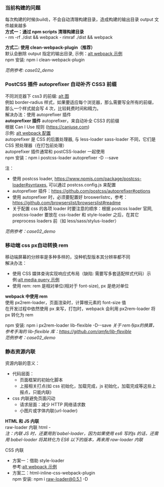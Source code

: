 ### 当前构建的问题  
每次构建的时候(build)，不会自动清理构建目录，造成构建的输出目录 output 文件越来越多  
**方式一：通过 npm scripts 清理构建目录**  
    - rm -rf ./dist && webpack
    - rimraf ./dist && webpack  

**方式二: 使用 clean-webpack-plugin（推荐）**  
默认会删除 output 指定的输出目录, 示例：[alt webpack 示例](../images/case03_cleandist.png)  
npm 安装: npm i clean-webpack-plugin

*范例参考: case02_demo*

### PostCSS 插件 autoprefixer 自动补齐 CSS3 前缀  
不同浏览器下 css3 的前缀: [alt 图](../images/case03_cssPrefix.png)  
例如 border-radius 样式，如果要适应每个浏览器，那么需要写全所有的前缀，那么一个样式就会写 4 次，比较耗费时间和精力。  
解决办法：使用 autoprefixer 插件  
**autoprefixer 插件**
autoprefixer，来自动补全 CSS3 的前缀  
根据 Can I Use 规则 (https://caniuse.com)  
示例: [alt webpack 配置](../images/case03_cssPrefix.png)  
autoprefixer 是 CSS 的后置处理器, 与 less-loader sass-loader 不同，它们是 CSS 预处理器（在打包前处理）  
autoprefixer 插件通常和 postCSS-loader 一起使用  
npm 安装：npm i postcss-loader autoprefixer -D --save  

注：  
- 使用 postcss loader, https://www.npmjs.com/package/postcss-loader#syntaxes, 可以通过 postcss.config.js 来配置
- autoprefixer 插件：https://github.com/postcss/autoprefixer#options
- 使用 autoprefixer 时，必须要配置好 broswerlistrc，参考：https://github.com/browserslist/browserslist#readme
- 关于配置 css 的各项 loader 时要注意的顺序：根据 postcss loader 官网, postcss-loader 要放在 css-loader 和 style-loader 之后，在其它 preprocess loaders 前（如 less/sass/stylus-loader）

*范例参考：case02_demo*


### 移动端 css px自动转换 rem
移动端屏幕的分辨率是多种多样的，没种机型版本其分辨率都不同  
解决办法：  
- 使用 CSS 媒体查询实现响应式布局（缺陷: 需要写多套适配样式代码）示例:[alt media query 示例](../iamges/../images/case03_autoQuery.png)
- 使用 rem: rem 是相对单位(相对于 font-size), px 是绝对单位
  
**webpack 中使用 rem**  
使用 px2rem-loader，页面渲染时，计算根元素的 font-size 值  
在开发过程中依然使用 px 来写，打包时，webpack 会利用 px2rem-loader 将 px 转化为 rem  

npm 安装: npm i px2rem-loader lib-flexible -D--save
*关于 rem与px的换算，参考手淘的 lib-flexible 库：https://github.com/amfe/lib-flexible*  
*范例参考：case02_demo*

### 静态资源内联
资源内联的意义：  
- 代码层面：
    - 页面框架的初始化脚本
    - 上报相关打点(如 css 初始化，加载完成，js 初始化，加载完成等这些上报点，只能内联)
- css 内联避免页面闪动
    - 请求层面：减少 HTTP 网络请求数
    - 小图片或字体内联(url-loader)


**HTML 和 JS 内联**  
raw-loader 内联 html
    - <script>${require('raw-loader!babel-loader!./meta.html')}</script>  
raw-loader 内联 JS
    - <script>${require('raw-loader!babel-loader!../node_modules/lib_flexible')}</script>   
*注：内联 JS 时，还要用到 babel-loader，因为如果使用 es6 写的js 的话，还需用 babel-loader 将其转化为 ES6 以下的版本，再来用 raw-loader 内联*  

CSS 内联  
- 方案一：借助 style-loader  
参考:[alt webpack 示例](../images/case03_cssInline.png)  
- 方案二：html-inline-css-webpack-plugin  
npm 安装: npm i raw-loader@0.5.1 -D


